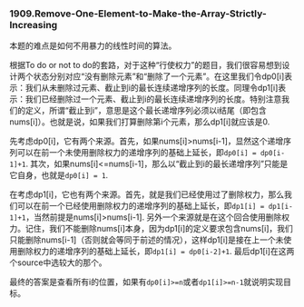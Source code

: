 ### 1909.Remove-One-Element-to-Make-the-Array-Strictly-Increasing

本题的难点是如何不用暴力的线性时间的算法。

根据To do or not to do的套路，对于这种“行使权力”的题目，我们很容易想到设计两个状态分别对应“没有删除元素”和“删除了一个元素”。在这里我们令dp0[i]表示：我们从未删除过元素、截止到i的最长连续递增序列的长度。同理令dp1[i]表示：我们已经删除过一个元素、截止到i的最长连续递增序列的长度。特别注意我们的定义，所谓“截止到i”，意思是这个最长递增序列必须以i结尾（即包含nums[i]）。也就是说，如果我们打算删除第i个元素，那么dp1[i]就应该是0.

先考虑dp0[i]，它有两个来源。首先，如果nums[i]>nums[i-1]，显然这个递增序列可以在前一个未使用删除权力的递增序列的基础上延长，即```dp0[i] = dp0[i-1]+1```. 其次，如果nums[i]<=nums[i-1]，那么以“截止到i的最长递增序列”只能是它自身，也就是```dp0[i] = 1```.

在考虑dp1[i]，它也有两个来源。首先，就是我们已经使用过了删除权力，那么我们可以在前一个已经使用删除权力的递增序列的基础上延长，即```dp1[i] = dp1[i-1]+1```，当然前提是nums[i]>nums[i-1]. 另外一个来源就是在这个回合使用删除权力。记住，我们不能删除nums[i]本身，因为dp1[i]的定义要求包含nums[i]，我们只能删除nums[i-1]（否则就会等同于前述的情况），这样dp1[i]是接在上一个未使用删除权力的递增序列的基础上延长，即```dp1[i] = dp0[i-2]+1```. 最后dp1[i]在这两个source中选较大的那个。

最终的答案是查看所有i的位置，如果有```dp0[i]>=n```或者```dp1[i]>=n-1```就说明实现目标。
